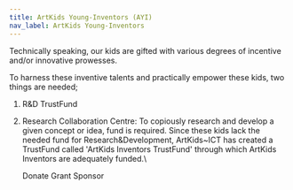 ```yaml
---
title: ArtKids Young-Inventors (AYI)
nav_label: ArtKids Young-Inventors
---
```

Technically speaking, our kids are gifted with various degrees of incentive and/or innovative prowesses. 

To harness these inventive talents and practically empower these kids, two things are needed; 

1. R&D TrustFund
2. Research Collaboration Centre:
   To copiously research and develop a given concept or idea, fund is required. Since these kids lack the needed fund for Research&Development, ArtKids~ICT has created a TrustFund called 'ArtKids Inventors TrustFund' through which ArtKids Inventors are adequately funded.\

   Donate
   Grant
   Sponsor
